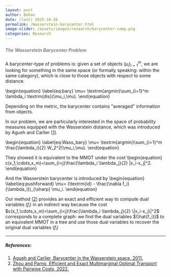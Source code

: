 ```yaml
---
layout: post
author: Bohan 
date: (last) 2025-10-26
permalink: /Wasserstein-barycenter.html
image-slider: /assets/images/research/barycenter-comp.png
categories: Research
---
```



<h5><span style="color:grey">The Wasserstein Barycenter Problem</span></h5>
<!--end_excerpt-->

<!-- <div><img class="img-fluid" src="{{page.image-slider | relative_url}}" alt="Wasserstein Barycenter" /></div> -->

A barycenter-type of problems is: given a set of objects $(\mu_i)_{i=1}^m$,  we are looking for something in the same space (or formally speaking: within the same category), which is close to those objects with respect to some distance.

\begin{equation}
\label{eq:bary}
\mu= \textrm{argmin}\sum_{i=1}^m \lambda_i \textrm{dis}(\mu_i,\mu).
\end{equation}

Depending on the metric, the barycenter contains "averaged" information from objects.

In our problem, we are particularly interested in the space of probability measures equipped with the Wasserstein distance, which was introduced by Agueh and Carlier \[[1]\].

\begin{equation}
\label{eq:Wass_bary}
\mu= \textrm{argmin}\sum_{i=1}^m \frac{\lambda_i}{2} W_2^2(\mu_i,\mu).
\end{equation}

They showed it is equivalent to the MMOT under the cost 
\begin{equation}
c(x_1,\cdots,x_m)=\sum_{i<j}\frac{\lambda_i \lambda_j}{2} \|x_i-x_j\|^2.
\end{equation}

And the Wasserstein barycenter is introduced by
\begin{equation}
\label{eq:pushforward}
\mu= (\textrm{id} - \frac{\nabla f_i}{\lambda_i})_{\sharp} \mu_i.
\end{equation}

Our method \[[2]\] provides an exact and efficient way to compute dual variables $(f_i)$ in an indirect way because the cost $c(x_1,\cdots,x_m)=\sum_{i<j}\frac{\lambda_i \lambda_j}{2} \|x_i-x_j\|^2$ corresponds to a complete graph: we find the dual variables $(\hat{f_i})$ to an equivalent MMOT in a tree and use those dual variables to recover the original dual variables $(f_i)$

----
##### References:


1. [Agueh and Carlier, Barycenter in the Wasserstein space, 2011.](http://doi.org/10.1137/100805741)
2. [Zhou and Parno, Efficient and Exact Multimarginal Optimal Transport with Pairwise Costs, 2022.](https://arxiv.org/abs/2208.03025)


[1]: http://doi.org/10.1137/100805741
[2]: https://arxiv.org/abs/2208.03025




